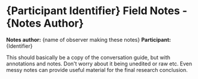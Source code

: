 # {Participant Identifier} Field Notes - {Notes Author}
**Notes author:** {name of observer making these notes}
**Participant:** {Identifier}

This should basically be a copy of the conversation guide, but with annotations and notes. Don't worry about it being unedited or raw etc. Even messy notes can provide useful material for the final research conclusion.
